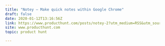 ```yaml
---
title: "Notey — Make quick notes within Google Chrome"
draft: false
date: 2020-01-12T13:16:56Z
link: https://www.producthunt.com/posts/notey-2?utm_medium=RSS&utm_source=hune
site: www.producthunt.com
topic: product hunt  

---
```

